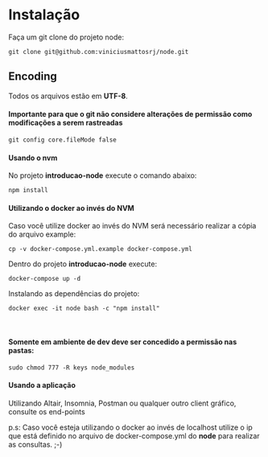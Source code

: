 # Instalação

Faça um git clone do projeto node:
```
git clone git@github.com:viniciusmattosrj/node.git
```

## Encoding

Todos os arquivos estão em **UTF-8**.


#### Importante para que o git não considere alterações de permissão como modificações a serem rastreadas

```
git config core.fileMode false
```

#### Usando o nvm

No projeto **introducao-node** execute o comando abaixo:
```
npm install
```

#### Utilizando o docker ao invés do NVM

Caso você utilize docker ao invés do NVM será necessário realizar a cópia do arquivo example:
```
cp -v docker-compose.yml.example docker-compose.yml
```

Dentro do projeto **introducao-node** execute:
```
docker-compose up -d
```

Instalando as dependências do projeto:
```
docker exec -it node bash -c "npm install"
```

&nbsp;
#### Somente em ambiente de dev deve ser concedido a permissão nas pastas:

```
sudo chmod 777 -R keys node_modules
```

#### Usando a aplicação
Utilizando Altair, Insomnia, Postman ou qualquer outro client gráfico, consulte os end-points

p.s: Caso você esteja utilizando o docker ao invés de localhost utilize o ip que está definido no arquivo de docker-compose.yml do **node** para realizar as consultas. ;-)